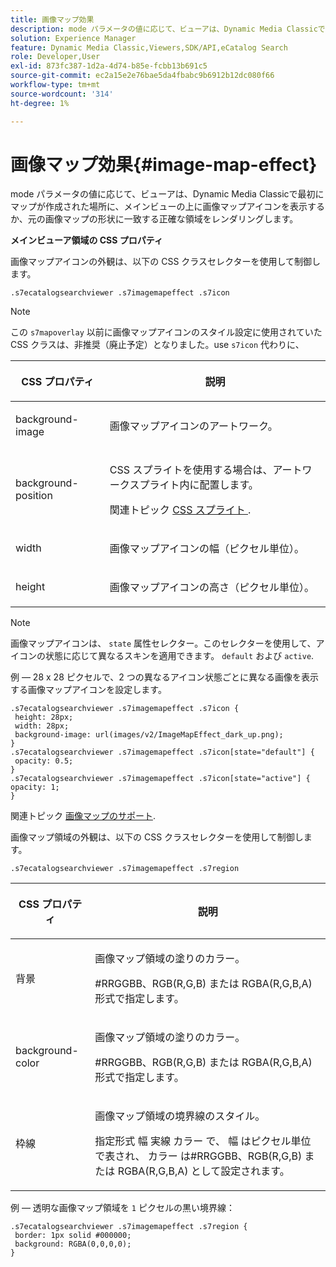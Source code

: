 ```yaml
---
title: 画像マップ効果
description: mode パラメータの値に応じて、ビューアは、Dynamic Media Classicで最初にマップが作成された場所に、メインビューの上に画像マップアイコンを表示するか、元の画像マップの形状に一致する正確な領域をレンダリングします。
solution: Experience Manager
feature: Dynamic Media Classic,Viewers,SDK/API,eCatalog Search
role: Developer,User
exl-id: 873fc387-1d2a-4d74-b85e-fcbb13b691c5
source-git-commit: ec2a15e2e76bae5da4fbabc9b6912b12dc080f66
workflow-type: tm+mt
source-wordcount: '314'
ht-degree: 1%

---
```


# 画像マップ効果{#image-map-effect}

mode パラメータの値に応じて、ビューアは、Dynamic Media Classicで最初にマップが作成された場所に、メインビューの上に画像マップアイコンを表示するか、元の画像マップの形状に一致する正確な領域をレンダリングします。

<!--<a id="section_061E550C1C1D4DB2BD663A898895B38C"></a>-->

**メインビューア領域の CSS プロパティ**

画像マップアイコンの外観は、以下の CSS クラスセレクターを使用して制御します。

```
.s7ecatalogsearchviewer .s7imagemapeffect .s7icon
```

>[!NOTE]
>
>この `s7mapoverlay` 以前に画像マップアイコンのスタイル設定に使用されていた CSS クラスは、非推奨（廃止予定）となりました。use `s7icon` 代わりに、

<table id="table_94EE3F5BBE4547C0B4943471CEE7EDE4"> 
 <thead> 
  <tr> 
   <th colname="col1" class="entry"> <p> CSS プロパティ </p> </th> 
   <th colname="col2" class="entry"> <p>説明 </p> </th> 
  </tr> 
 </thead>
 <tbody> 
  <tr> 
   <td colname="col1"> <p> <span class="codeph"> background-image </span> </p> </td> 
   <td colname="col2"> <p>画像マップアイコンのアートワーク。 </p> </td> 
  </tr> 
  <tr> 
   <td colname="col1"> <p> <span class="codeph"> background-position </span> </p> </td> 
   <td colname="col2"> <p> CSS スプライトを使用する場合は、アートワークスプライト内に配置します。 </p> <p>関連トピック <a href="../../../c-html5-s7-aem-asset-viewers/c-html5-ecatsearch-viewer-about/c-html5-ecatsearch-viewer-customizingviewer/c-html5-ecatsearch-viewer-customizingviewer.md#section-9d570f95eb2443aca74c1b02f6e89aff" format="dita" scope="local"> CSS スプライト </a>. </p> </td> 
  </tr> 
  <tr> 
   <td colname="col1"> <p> <span class="codeph"> width </span> </p> </td> 
   <td colname="col2"> <p>画像マップアイコンの幅（ピクセル単位）。 </p> </td> 
  </tr> 
  <tr> 
   <td colname="col1"> <p> <span class="codeph"> height </span> </p> </td> 
   <td colname="col2"> <p>画像マップアイコンの高さ（ピクセル単位）。 </p> </td> 
  </tr> 
 </tbody> 
</table>

>[!NOTE]
>
>画像マップアイコンは、 `state` 属性セレクター。このセレクターを使用して、アイコンの状態に応じて異なるスキンを適用できます。 `default` および `active`.

例 — 28 x 28 ピクセルで、2 つの異なるアイコン状態ごとに異なる画像を表示する画像マップアイコンを設定します。

```
.s7ecatalogsearchviewer .s7imagemapeffect .s7icon { 
 height: 28px; 
 width: 28px;  
 background-image: url(images/v2/ImageMapEffect_dark_up.png); 
} 
.s7ecatalogsearchviewer .s7imagemapeffect .s7icon[state="default"] { 
 opacity: 0.5; 
} 
.s7ecatalogsearchviewer .s7imagemapeffect .s7icon[state="active"] { 
opacity: 1; 
}
```

関連トピック [画像マップのサポート](../../../c-html5-s7-aem-asset-viewers/c-html5-20-ecatalog-viewer-about/c-html5-20-ecatalog-image-map-support.md#concept-28759efae5014a1fa8b0fb14dc26812a).

画像マップ領域の外観は、以下の CSS クラスセレクターを使用して制御します。

```
.s7ecatalogsearchviewer .s7imagemapeffect .s7region
```

<table id="table_1FF98CE842604AAABD838FF528CDC4EF"> 
 <thead> 
  <tr> 
   <th colname="col1" class="entry"> <p> CSS プロパティ </p> </th> 
   <th colname="col2" class="entry"> <p>説明 </p> </th> 
  </tr> 
 </thead>
 <tbody> 
  <tr> 
   <td colname="col1"> <p> <span class="codeph"> 背景 </span> </p> </td> 
   <td colname="col2"> <p> 画像マップ領域の塗りのカラー。 </p> <p>#RRGGBB、RGB(R,G,B) または RGBA(R,G,B,A) 形式で指定します。 </p> </td> 
  </tr> 
  <tr> 
   <td colname="col1"> <p> <span class="codeph"> background-color </span> </p> </td> 
   <td colname="col2"> <p> 画像マップ領域の塗りのカラー。 </p> <p>#RRGGBB、RGB(R,G,B) または RGBA(R,G,B,A) 形式で指定します。 </p> </td> 
  </tr> 
  <tr> 
   <td colname="col1"> <p> <span class="codeph"> 枠線 </span> </p> </td> 
   <td colname="col2"> <p> 画像マップ領域の境界線のスタイル。 </p> <p>指定形式 <span class="codeph"> <span class="varname"> 幅 </span> 実線 <span class="varname"> カラー </span> </span>で、 <span class="codeph"> <span class="varname"> 幅 </span> </span> はピクセル単位で表され、 <span class="codeph"> <span class="varname"> カラー </span> </span> は#RRGGBB、RGB(R,G,B) または RGBA(R,G,B,A) として設定されます。 </p> </td> 
  </tr> 
 </tbody> 
</table>

例 — 透明な画像マップ領域を `1` ピクセルの黒い境界線：

```
.s7ecatalogsearchviewer .s7imagemapeffect .s7region { 
 border: 1px solid #000000; 
 background: RGBA(0,0,0,0);  
}
```
